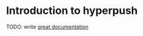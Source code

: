 # Introduction to hyperpush

TODO: write [great documentation](http://jacobian.org/writing/what-to-write/)
